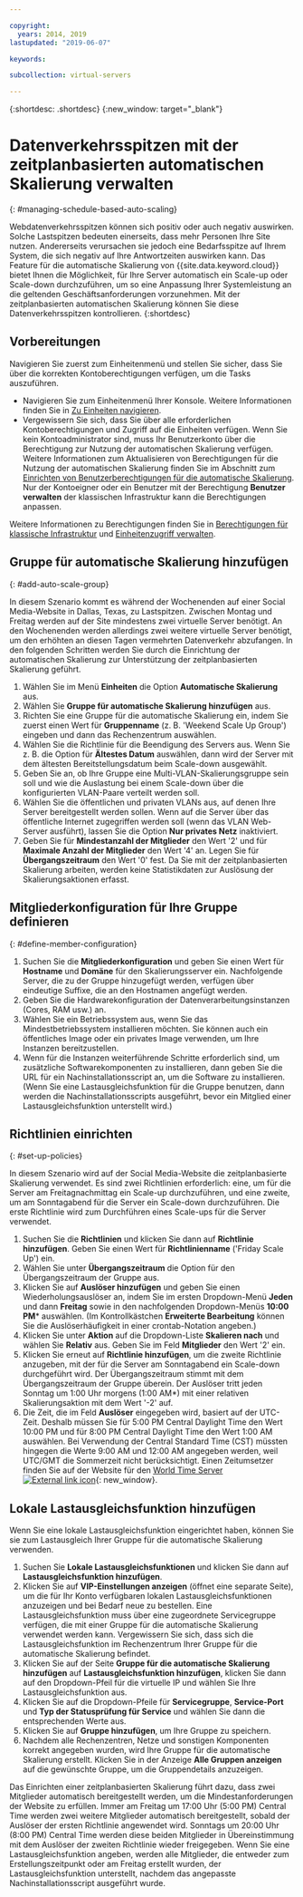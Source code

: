 ```yaml
---

copyright:
  years: 2014, 2019
lastupdated: "2019-06-07"

keywords:

subcollection: virtual-servers

---
```


{:shortdesc: .shortdesc}
{:new_window: target="_blank"}

# Datenverkehrsspitzen mit der zeitplanbasierten automatischen Skalierung verwalten
{: #managing-schedule-based-auto-scaling}

Webdatenverkehrsspitzen können sich positiv oder auch negativ auswirken. Solche Lastspitzen bedeuten einerseits, dass mehr Personen Ihre Site nutzen. Andererseits verursachen sie jedoch eine Bedarfsspitze auf Ihrem System, die sich negativ auf Ihre Antwortzeiten auswirken kann. Das Feature für die automatische Skalierung von {{site.data.keyword.cloud}} bietet Ihnen die Möglichkeit, für Ihre Server automatisch ein Scale-up oder Scale-down durchzuführen, um so eine Anpassung Ihrer Systemleistung an die geltenden Geschäftsanforderungen vorzunehmen. Mit der zeitplanbasierten automatischen Skalierung können Sie diese Datenverkehrsspitzen kontrollieren.
{:shortdesc}

## Vorbereitungen
Navigieren Sie zuerst zum Einheitenmenü und stellen Sie sicher, dass Sie über die korrekten Kontoberechtigungen verfügen, um die Tasks auszuführen.

* Navigieren Sie zum Einheitenmenü Ihrer Konsole. Weitere Informationen finden Sie in [Zu Einheiten navigieren](/docs/vsi?topic=virtual-servers-navigating-devices).
* Vergewissern Sie sich, dass Sie über alle erforderlichen Kontoberechtigungen und Zugriff auf die Einheiten verfügen. Wenn Sie kein Kontoadministrator sind, muss Ihr Benutzerkonto über die Berechtigung zur Nutzung der automatischen Skalierung verfügen. Weitere Informationen zum Aktualisieren von Berechtigungen für die Nutzung der automatischen Skalierung finden Sie im Abschnitt zum [Einrichten von Benutzerberechtigungen für die automatische Skalierung](/docs/vsi?topic=virtual-servers-user-permissions-required-to-use-auto-scale). Nur der Kontoeigner oder ein Benutzer mit der Berechtigung **Benutzer verwalten** der klassischen Infrastruktur kann die Berechtigungen anpassen. 

Weitere Informationen zu Berechtigungen finden Sie in [Berechtigungen für klassische Infrastruktur](/docs/iam?topic=iam-infrapermission#infrapermission) und [Einheitenzugriff verwalten](/docs/vsi?topic=virtual-servers-managing-device-access).

## Gruppe für automatische Skalierung hinzufügen
{: #add-auto-scale-group}

In diesem Szenario kommt es während der Wochenenden auf einer Social Media-Website in Dallas, Texas, zu Lastspitzen. Zwischen Montag und Freitag werden auf der Site mindestens zwei virtuelle Server benötigt. An den Wochenenden werden allerdings zwei weitere virtuelle Server benötigt, um den erhöhten an diesen Tagen vermehrten Datenverkehr abzufangen. In den folgenden Schritten werden Sie durch die Einrichtung der automatischen Skalierung zur Unterstützung der zeitplanbasierten Skalierung geführt.

1. Wählen Sie im Menü **Einheiten** die Option **Automatische Skalierung** aus.
2. Wählen Sie **Gruppe für automatische Skalierung hinzufügen** aus.
3. Richten Sie eine Gruppe für die automatische Skalierung ein, indem Sie zuerst einen Wert für **Gruppenname** (z. B. 'Weekend Scale Up Group') eingeben und dann das Rechenzentrum auswählen.
4. Wählen Sie die Richtlinie für die Beendigung des Servers aus. Wenn Sie z. B. die Option für **Ältestes Datum** auswählen, dann wird der Server mit dem ältesten Bereitstellungsdatum beim Scale-down ausgewählt.
5. Geben Sie an, ob Ihre Gruppe eine Multi-VLAN-Skalierungsgruppe sein soll und wie die Auslastung bei einem Scale-down über die konfigurierten VLAN-Paare verteilt werden soll.
6. Wählen Sie die öffentlichen und privaten VLANs aus, auf denen Ihre Server bereitgestellt werden sollen. Wenn auf die Server über das öffentliche Internet zugegriffen werden soll (wenn das VLAN Web-Server ausführt), lassen Sie die Option **Nur privates Netz** inaktiviert.
7. Geben Sie für **Mindestanzahl der Mitglieder** den Wert '2' und für **Maximale Anzahl der Mitglieder** den Wert '4' an. Legen Sie für **Übergangszeitraum** den Wert '0' fest. Da Sie mit der zeitplanbasierten Skalierung arbeiten, werden keine Statistikdaten zur Auslösung der Skalierungsaktionen erfasst.

## Mitgliederkonfiguration für Ihre Gruppe definieren
{: #define-member-configuration}

1. Suchen Sie die **Mitgliederkonfiguration** und geben Sie einen Wert für **Hostname** und **Domäne** für den Skalierungsserver ein. Nachfolgende Server, die zu der Gruppe hinzugefügt werden, verfügen über eindeutige Suffixe, die an den Hostnamen angefügt werden.
2. Geben Sie die Hardwarekonfiguration der Datenverarbeitungsinstanzen (Cores, RAM usw.) an. 
3. Wählen Sie ein Betriebssystem aus, wenn Sie das Mindestbetriebssystem installieren möchten. Sie können auch ein öffentliches Image oder ein privates Image verwenden, um Ihre Instanzen bereitzustellen.
4. Wenn für die Instanzen weiterführende Schritte erforderlich sind, um zusätzliche Softwarekomponenten zu installieren, dann geben Sie die URL für ein Nachinstallationsscript an, um die Software zu installieren. (Wenn Sie eine Lastausgleichsfunktion für die Gruppe benutzen, dann werden die Nachinstallationsscripts ausgeführt, bevor ein Mitglied einer Lastausgleichsfunktion unterstellt wird.)

## Richtlinien einrichten
{: #set-up-policies}

In diesem Szenario wird auf der Social Media-Website die zeitplanbasierte Skalierung verwendet. Es sind zwei Richtlinien erforderlich: eine, um für die Server am Freitagnachmittag ein Scale-up durchzuführen, und eine zweite, um am Sonntagabend für die Server ein Scale-down durchzuführen. Die erste Richtlinie wird zum Durchführen eines Scale-ups für die Server verwendet.

1. Suchen Sie die **Richtlinien** und klicken Sie dann auf **Richtlinie hinzufügen**. Geben Sie einen Wert für **Richtlinienname** ('Friday Scale Up') ein.
2. Wählen Sie unter **Übergangszeitraum** die Option für den Übergangszeitraum der Gruppe aus.
3. Klicken Sie auf **Auslöser hinzufügen** und geben Sie einen Wiederholungsauslöser an, indem Sie im ersten Dropdown-Menü **Jeden** und dann **Freitag** sowie in den nachfolgenden Dropdown-Menüs **10:00 PM**\* auswählen. (Im Kontrollkästchen **Erweiterte Bearbeitung** können Sie die Auslöserhäufigkeit in einer crontab-Notation angeben.)
4. Klicken Sie unter **Aktion** auf die Dropdown-Liste **Skalieren nach** und wählen Sie **Relativ** aus. Geben Sie im Feld **Mitglieder** den Wert '2' ein.
5. Klicken Sie erneut auf **Richtlinie hinzufügen**, um die zweite Richtlinie anzugeben, mit der für die Server am Sonntagabend ein Scale-down durchgeführt wird. Der Übergangszeitraum stimmt mit dem Übergangszeitraum der Gruppe überein. Der Auslöser tritt jeden Sonntag um 1:00 Uhr morgens (1:00 AM*) mit einer relativen Skalierungsaktion mit dem Wert '-2' auf.
6. Die Zeit, die im Feld **Auslöser** eingegeben wird, basiert auf der UTC-Zeit. Deshalb müssen Sie für 5:00 PM Central Daylight Time den Wert 10:00 PM und für 8:00 PM Central Daylight Time den Wert 1:00 AM auswählen. Bei Verwendung der Central Standard Time (CST) müssten hingegen die Werte 9:00 AM und 12:00 AM angegeben werden, weil UTC/GMT die Sommerzeit nicht berücksichtigt. Einen Zeitumsetzer finden Sie auf der Website für den [World Time Server ![External link icon](../../icons/launch-glyph.svg "External link icon")](http://www.worldtimeserver.com/current_time_in_UTC.aspx){: new_window}.

## Lokale Lastausgleichsfunktion hinzufügen

Wenn Sie eine lokale Lastausgleichsfunktion eingerichtet haben, können Sie sie zum Lastausgleich Ihrer Gruppe für die automatische Skalierung verwenden.

1. Suchen Sie **Lokale Lastausgleichsfunktionen** und klicken Sie dann auf **Lastausgleichsfunktion hinzufügen**.
2. Klicken Sie auf **VIP-Einstellungen anzeigen** (öffnet eine separate Seite), um die für Ihr Konto verfügbaren lokalen Lastausgleichsfunktionen anzuzeigen und bei Bedarf neue zu bestellen. Eine Lastausgleichsfunktion muss über eine zugeordnete Servicegruppe verfügen, die mit einer Gruppe für die automatische Skalierung verwendet werden kann. Vergewissern Sie sich, dass sich die Lastausgleichsfunktion im Rechenzentrum Ihrer Gruppe für die automatische Skalierung befindet.
3. Klicken Sie auf der Seite **Gruppe für die automatische Skalierung hinzufügen** auf **Lastausgleichsfunktion hinzufügen**, klicken Sie dann auf den Dropdown-Pfeil für die virtuelle IP und wählen Sie Ihre Lastausgleichsfunktion aus.
4. Klicken Sie auf die Dropdown-Pfeile für **Servicegruppe**, **Service-Port** und **Typ der Statusprüfung für Service** und wählen Sie dann die entsprechenden Werte aus.
5. Klicken Sie auf **Gruppe hinzufügen**, um Ihre Gruppe zu speichern.
6. Nachdem alle Rechenzentren, Netze und sonstigen Komponenten korrekt angegeben wurden, wird Ihre Gruppe für die automatische Skalierung erstellt. Klicken Sie in der Anzeige **Alle Gruppen anzeigen** auf die gewünschte Gruppe, um die Gruppendetails anzuzeigen.

Das Einrichten einer zeitplanbasierten Skalierung führt dazu, dass zwei Mitglieder automatisch bereitgestellt werden, um die Mindestanforderungen der Website zu erfüllen. Immer am Freitag um 17:00 Uhr (5:00 PM) Central Time werden zwei weitere Mitglieder automatisch bereitgestellt, sobald der Auslöser der ersten Richtlinie angewendet wird. Sonntags um 20:00 Uhr (8:00 PM) Central Time werden diese beiden Mitglieder in Übereinstimmung mit dem Auslöser der zweiten Richtlinie wieder freigegeben. Wenn Sie eine Lastausgleichsfunktion angeben, werden alle Mitglieder, die entweder zum Erstellungszeitpunkt oder am Freitag erstellt wurden, der Lastausgleichsfunktion unterstellt, nachdem das angepasste Nachinstallationsscript ausgeführt wurde.
